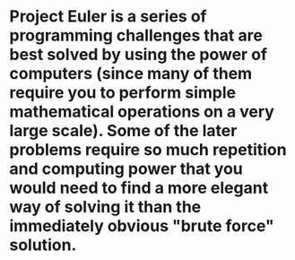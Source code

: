 # Project Euler is a series of programming challenges that are best solved by using the power of computers (since many of them require you to perform simple mathematical operations on a very large scale). Some of the later problems require so much repetition and computing power that you would need to find a more elegant way of solving it than the immediately obvious "brute force" solution.
